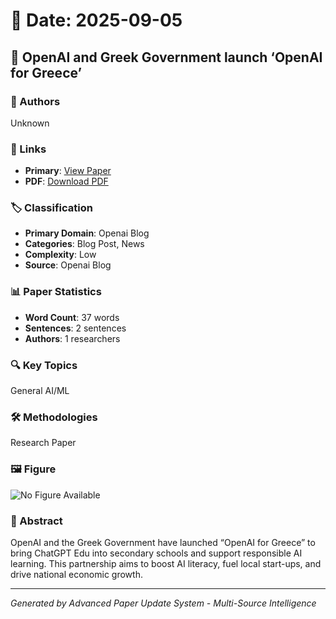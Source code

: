 # 📅 Date: 2025-09-05

## 📄 OpenAI and Greek Government launch ‘OpenAI for Greece’

### 👥 Authors
Unknown

### 🔗 Links
- **Primary**: [View Paper](https://openai.com/global-affairs/openai-for-greece)
- **PDF**: [Download PDF](https://arxiv.org/pdf/.pdf) 



### 🏷️ Classification
- **Primary Domain**: Openai Blog
- **Categories**: Blog Post, News
- **Complexity**: Low
- **Source**: Openai Blog

### 📊 Paper Statistics
- **Word Count**: 37 words
- **Sentences**: 2 sentences
- **Authors**: 1 researchers

### 🔍 Key Topics
General AI/ML

### 🛠️ Methodologies
Research Paper

### 🖼️ Figure
![No Figure Available](https://img.shields.io/badge/Figure-Not_Available-lightgrey?style=for-the-badge)

### 📝 Abstract
OpenAI and the Greek Government have launched “OpenAI for Greece” to bring ChatGPT Edu into secondary schools and support responsible AI learning. This partnership aims to boost AI literacy, fuel local start-ups, and drive national economic growth.

---
*Generated by Advanced Paper Update System - Multi-Source Intelligence*
